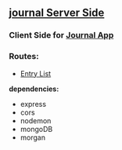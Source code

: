 ## [journal Server Side](https://journalbackend-za8b.onrender.com/)

### Client Side for [Journal App](https://journal-to-freedom.netlify.app)

### Routes:
* [Entry List](https://journalbackend-za8b.onrender.com/entries)

  
__dependencies:__
* express
* cors
* nodemon
* mongoDB
* morgan


